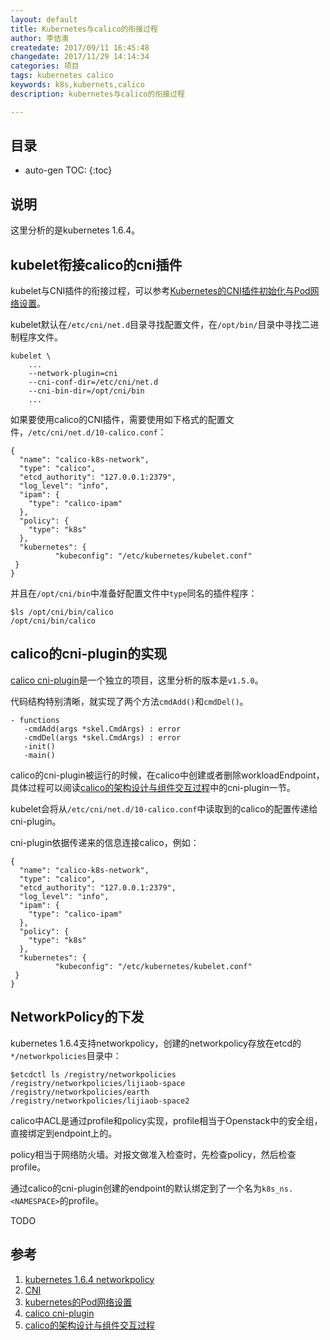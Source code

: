 ```yaml
---
layout: default
title: Kubernetes与calico的衔接过程
author: 李佶澳
createdate: 2017/09/11 16:45:48
changedate: 2017/11/29 14:14:34
categories: 项目
tags: kubernetes calico
keywords: k8s,kubernets,calico
description: kubernetes与calico的衔接过程

---
```


## 目录
* auto-gen TOC:
{:toc}

## 说明

这里分析的是kubernetes 1.6.4。

## kubelet衔接calico的cni插件

kubelet与CNI插件的衔接过程，可以参考[Kubernetes的CNI插件初始化与Pod网络设置][3]。

kubelet默认在`/etc/cni/net.d`目录寻找配置文件，在`/opt/bin/`目录中寻找二进制程序文件。

	kubelet \
		...
		--network-plugin=cni 
		--cni-conf-dir=/etc/cni/net.d 
		--cni-bin-dir=/opt/cni/bin 
		...

如果要使用calico的CNI插件，需要使用如下格式的配置文件，`/etc/cni/net.d/10-calico.conf`：

	{
	  "name": "calico-k8s-network",
	  "type": "calico",
	  "etcd_authority": "127.0.0.1:2379",
	  "log_level": "info",
	  "ipam": {
	    "type": "calico-ipam"
	  },
	  "policy": {
	    "type": "k8s"
	  },
	  "kubernetes": {
	          "kubeconfig": "/etc/kubernetes/kubelet.conf"
	 }
	}

并且在`/opt/cni/bin`中准备好配置文件中`type`同名的插件程序：

	$ls /opt/cni/bin/calico
	/opt/cni/bin/calico

## calico的cni-plugin的实现

[calico cni-plugin][4]是一个独立的项目，这里分析的版本是`v1.5.0`。

代码结构特别清晰，就实现了两个方法`cmdAdd()`和`cmdDel()`。

	- functions
	   -cmdAdd(args *skel.CmdArgs) : error
	   -cmdDel(args *skel.CmdArgs) : error
	   -init()
	   -main()

calico的cni-plugin被运行的时候，在calico中创建或者删除workloadEndpoint，具体过程可以阅读[calico的架构设计与组件交互过程][5]中的cni-plugin一节。

kubelet会将从`/etc/cni/net.d/10-calico.conf`中读取到的calico的配置传递给cni-plugin。

cni-plugin依据传递来的信息连接calico，例如：

	{
	  "name": "calico-k8s-network",
	  "type": "calico",
	  "etcd_authority": "127.0.0.1:2379",
	  "log_level": "info",
	  "ipam": {
	    "type": "calico-ipam"
	  },
	  "policy": {
	    "type": "k8s"
	  },
	  "kubernetes": {
	          "kubeconfig": "/etc/kubernetes/kubelet.conf"
	 }
	}

## NetworkPolicy的下发

kubernetes 1.6.4支持networkpolicy，创建的networkpolicy存放在etcd的`*/networkpolicies`目录中：

	$etcdctl ls /registry/networkpolicies
	/registry/networkpolicies/lijiaob-space
	/registry/networkpolicies/earth
	/registry/networkpolicies/lijiaob-space2

calico中ACL是通过profile和policy实现，profile相当于Openstack中的安全组，直接绑定到endpoint上的。

policy相当于网络防火墙。对报文做准入检查时，先检查policy，然后检查profile。

通过calico的cni-plugin创建的endpoint的默认绑定到了一个名为`k8s_ns.<NAMESPACE>`的profile。

TODO

## 参考

1. [kubernetes 1.6.4 networkpolicy][1]
2. [CNI][2]
3. [kubernetes的Pod网络设置][3]
4. [calico cni-plugin][4]
5. [calico的架构设计与组件交互过程][5]

[1]: https://v1-6.docs.kubernetes.io/docs/concepts/services-networking/network-policies/  "kubernetes 1.6.4 networkpolicy" 
[2]: http://www.lijiaocn.com/%E9%A1%B9%E7%9B%AE/2017/05/03/CNI.html  "CNI"
[3]: http://www.lijiaocn.com/%E9%A1%B9%E7%9B%AE/2017/05/03/Kubernetes-pod-network.html  "Kubernetes的Pod网络设置"
[4]: https://github.com/projectcalico/cni-plugin  "calico cni-plugin"
[5]: http://www.lijiaocn.com/%E9%A1%B9%E7%9B%AE/2017/08/04/calico-arch.html "Calico的架构设计与组件交互"
